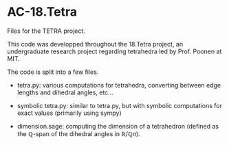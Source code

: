 # AC-18.Tetra
Files for the TETRA project. 

This code was developped throughout the 18.Tetra project, an undergraduate research project regarding tetrahedra led by Prof. Poonen at MIT. 

The code is split into a few files. 

- tetra.py: various computations for tetrahedra, converting between edge lengths and dihedral angles, etc... 

- symbolic tetra.py: similar to tetra.py, but with symbolic computations for exact values (primarily using sympy)

- dimension.sage: computing the dimension of a tetrahedron (defined as the $\mathbb{Q}$-span of the dihedral angles in $\mathbb{R}/\mathbb{Q}\pi$). 
